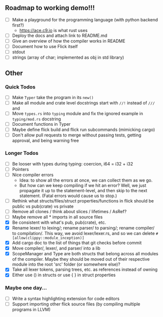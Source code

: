 ## Roadmap to working demo!!!

- [ ] Make a playground for the programming language (with python backend first?)
    - https://ace.c9.io is what rust uses
- [ ] Deploy the docs and attach link to README.md
- [ ] Give an overview of how the compiler works in README
- [ ] Document how to use Flick itself
- [ ] stdout
- [ ] strings (array of char; implemented as obj in std library)

## Other

### Quick Todos

- [ ] Make `Typer` take the program in its `new()`
- [ ] Make all module and crate level docstrings start with `//!` instead of `///` and
- [ ] Move `types.rs` into `typing` module and fix the ignored example in `typing/mod.rs` docstring
- [ ] Document functions in Typer
- [ ] Maybe define flick build and flick run subcommands (mimicking cargo)
- [ ] Don't allow pull requests to merge without passing tests, getting approval, and being warning free

### Longer Todos

- [ ] Be looser with types during typing: coercion, i64 = i32 + i32
- [ ] Pointers
- [ ] Nice compiler errors
    - Idea: to show all the errors at once, we can collect them as we go.
    - But how can we keep compiling if we hit an error? Well, we just propagate it up to the statement-level, and then
      skip to the next statement. (Fatal errors would cause us to stop.)
- [ ] Rethink what structs/files/struct properties/functions in flick should be public vs pub(crate) vs private
- [ ] Remove all clones / think about slices / lifetimes / AsRef?
- [ ] Maybe remove all * imports in all source files
- [x] Be consistent with what's pub, pub(crate), etc.
- [x] Rename lexer/ to lexing/; rename parser/ to parsing/; rename compiler/ to compilation/. This way, we avoid
  lexer/lexer.rs, and so we can delete `#[allow(clippy::module_inception)]`
- [x] Add cargo doc to the list of things that git checks before commit
- [x] Move compiler/, lexer/, and parser/ into a lib
- [x] ScopeManager and Type are both structs that belong across all modules of the compiler. Maybe they should be moved
  out of their respective module into the root 'src' folder (or somewhere else)?
- [x] Take all lexer tokens, parsing trees, etc. as references instead of owning
- [x] Either use () in structs or use { } in struct properties

### Maybe one day...

- [ ] Write a syntax highlighting extension for code editors
- [ ] Support importing other flick source files (by compiling multiple programs in LLVM)
